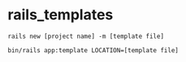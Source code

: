 # rails_templates
`rails new [project name] -m [template file]`

`bin/rails app:template LOCATION=[template file]`

